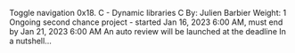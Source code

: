 Toggle navigation
0x18. C - Dynamic libraries
C
 By: Julien Barbier
 Weight: 1
 Ongoing second chance project - started Jan 16, 2023 6:00 AM, must end by Jan 21, 2023 6:00 AM
 An auto review will be launched at the deadline
In a nutshell…
